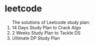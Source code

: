 # leetcode

<ol>The solutions of Leetcode study plan:
<li> 14 Days Study Plan to Crack Algo</li> 
<li>  2 Weeks Study Plan to Tackle DS</li> 
<li>  Ultimate DP Study Plan</li>
</ol> 

